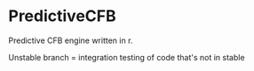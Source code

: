 PredictiveCFB
=============

Predictive CFB engine written in r.

Unstable branch = integration testing of code that's not in stable
